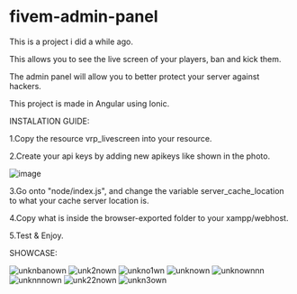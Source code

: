 # fivem-admin-panel

This is a project i did a while ago.

This allows you to see the live screen of your players, ban and kick them.

The admin panel will allow you to better protect your server against hackers.

This project is made in Angular using Ionic.

INSTALATION GUIDE:

1.Copy the resource vrp_livescreen into your resource.

2.Create your api keys by adding new apikeys like shown in the photo.







![image](https://user-images.githubusercontent.com/69449240/188736108-92922c8e-feb3-40be-b4b4-e6b4f94f7ab2.png)




3.Go onto "node/index.js", and change the variable server_cache_location to what your cache server location is.

4.Copy what is inside the browser-exported folder to your xampp/webhost.

5.Test & Enjoy.


SHOWCASE:





![unknbanown](https://user-images.githubusercontent.com/69449240/188734643-366c486b-15fe-4b87-bbf8-113b67cb945b.png)
![unk2nown](https://user-images.githubusercontent.com/69449240/188734644-0175aa22-0371-49b9-8ad8-e5dbdd6963fa.png)
![unkno1wn](https://user-images.githubusercontent.com/69449240/188734645-d5b2e627-0b4c-46c0-ad8e-8878d4d73cee.png)
![unknown](https://user-images.githubusercontent.com/69449240/188734647-31ea7bcc-ad3a-46c4-8676-4452b70c86d9.png)
![unknownnn](https://user-images.githubusercontent.com/69449240/188734648-dbb26397-11a5-40a0-916e-69453bc64ff6.png)
![unknnnown](https://user-images.githubusercontent.com/69449240/188734650-e5947ec1-90a8-4f31-a32c-71e75bdeba97.png)
![unk22nown](https://user-images.githubusercontent.com/69449240/188734651-2429f021-5174-40dd-ba96-665fbaeff4df.png)
![unkn3own](https://user-images.githubusercontent.com/69449240/188734656-4e450dc4-b8b3-4949-a342-cc2ea90ee990.png)


